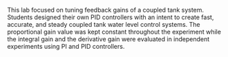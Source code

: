 This lab focused on tuning feedback gains of a coupled tank system. Students designed their own PID controllers with an intent to create fast, accurate, and steady coupled tank water level control systems. The proportional gain value was kept constant throughout the experiment while the integral gain and the derivative gain were evaluated in independent experiments using PI and PID controllers.
